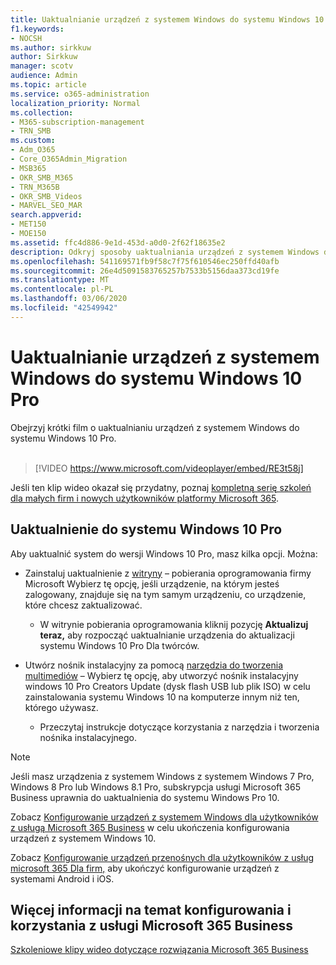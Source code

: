 ```yaml
---
title: Uaktualnianie urządzeń z systemem Windows do systemu Windows 10 Pro
f1.keywords:
- NOCSH
ms.author: sirkkuw
author: Sirkkuw
manager: scotv
audience: Admin
ms.topic: article
ms.service: o365-administration
localization_priority: Normal
ms.collection:
- M365-subscription-management
- TRN_SMB
ms.custom:
- Adm_O365
- Core_O365Admin_Migration
- MSB365
- OKR_SMB_M365
- TRN_M365B
- OKR_SMB_Videos
- MARVEL_SEO_MAR
search.appverid:
- MET150
- MOE150
ms.assetid: ffc4d886-9e1d-453d-a0d0-2f62f18635e2
description: Odkryj sposoby uaktualniania urządzeń z systemem Windows do systemu Windows 10 Pro, aby korzystać z bardziej zaawansowanych zabezpieczeń i funkcji sieci biznesowych.
ms.openlocfilehash: 541169571fb9f58c7f75f610546ec250ffd40afb
ms.sourcegitcommit: 26e4d5091583765257b7533b5156daa373cd19fe
ms.translationtype: MT
ms.contentlocale: pl-PL
ms.lasthandoff: 03/06/2020
ms.locfileid: "42549942"
---
```

# <a name="upgrade-windows-devices-to-windows-10-pro"></a>Uaktualnianie urządzeń z systemem Windows do systemu Windows 10 Pro

Obejrzyj krótki film o uaktualnianiu urządzeń z systemem Windows do systemu Windows 10 Pro.<br><br>

> [!VIDEO https://www.microsoft.com/videoplayer/embed/RE3t58j] 

Jeśli ten klip wideo okazał się przydatny, poznaj [kompletną serię szkoleń dla małych firm i nowych użytkowników platformy Microsoft 365](https://support.office.com/article/6ab4bbcd-79cf-4000-a0bd-d42ce4d12816).

## <a name="upgrade-to-windows-10-pro"></a>Uaktualnienie do systemu Windows 10 Pro
  
Aby uaktualnić system do wersji Windows 10 Pro, masz kilka opcji. Można:
    
- Zainstaluj uaktualnienie z [witryny](https://go.microsoft.com/fwlink/?LinkID=836951 ) &ndash; pobierania oprogramowania firmy Microsoft Wybierz tę opcję, jeśli urządzenie, na którym jesteś zalogowany, znajduje się na tym samym urządzeniu, co urządzenie, które chcesz zaktualizować. 

    - W witrynie pobierania oprogramowania kliknij pozycję **Aktualizuj teraz,** aby rozpocząć uaktualnianie urządzenia do aktualizacji systemu Windows 10 Pro Dla twórców. 
    
- Utwórz nośnik instalacyjny za pomocą [narzędzia do tworzenia multimediów](https://go.microsoft.com/fwlink/?LinkID=836960) &ndash; Wybierz tę opcję, aby utworzyć nośnik instalacyjny windows 10 Pro Creators Update (dysk flash USB lub plik ISO) w celu zainstalowania systemu Windows 10 na komputerze innym niż ten, którego używasz.

    - Przeczytaj instrukcje dotyczące korzystania z narzędzia i tworzenia nośnika instalacyjnego. 

> [!NOTE]
> Jeśli masz urządzenia z systemem Windows z systemem Windows 7 Pro, Windows 8 Pro lub Windows 8.1 Pro, subskrypcja usługi Microsoft 365 Business uprawnia do uaktualnienia do systemu Windows Pro 10.
    
Zobacz [Konfigurowanie urządzeń z systemem Windows dla użytkowników z usługą Microsoft 365 Business](set-up-windows-devices.md) w celu ukończenia konfigurowania urządzeń z systemem Windows 10. 
  
Zobacz [Konfigurowanie urządzeń przenośnych dla użytkowników z usług microsoft 365 Dla firm,](set-up-mobile-devices.md) aby ukończyć konfigurowanie urządzeń z systemami Android i iOS. 
  
## <a name="for-more-on-setting-up-and-using-microsoft-365-business"></a>Więcej informacji na temat konfigurowania i korzystania z usługi Microsoft 365 Business

[Szkoleniowe klipy wideo dotyczące rozwiązania Microsoft 365 Business](https://support.office.com/article/6ab4bbcd-79cf-4000-a0bd-d42ce4d12816)
